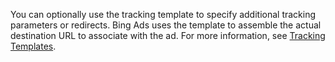 You can optionally use the tracking template to specify additional tracking parameters or redirects. Bing Ads uses the template to assemble the actual destination URL to associate with the ad. For more information, see [Tracking Templates](/bingads/guides/url-tracking-upgraded-urls.md#trackingtemplatevalidation).